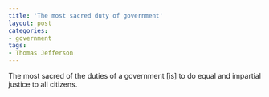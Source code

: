 ```yaml
---
title: 'The most sacred duty of government'
layout: post
categories:
- government
tags:
- Thomas Jefferson
---
```


The most sacred of the duties of a government \[is\] to do equal and impartial justice to all citizens.